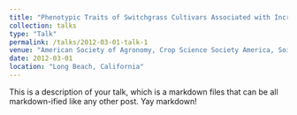 ```yaml
---
title: "Phenotypic Traits of Switchgrass Cultivars Associated with Increases in Biomass Yield"
collection: talks
type: "Talk"
permalink: /talks/2012-03-01-talk-1
venue: "American Society of Agronomy, Crop Science Society America, Soil Science Society America"
date: 2012-03-01
location: "Long Beach, California"
---
```


This is a description of your talk, which is a markdown files that can be all markdown-ified like any other post. Yay markdown!

